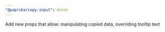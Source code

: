 ```yaml
---
"@paprika/copy-input": minor
---
```


Add new props that allow: manipulating copied data, overriding tooltip text
